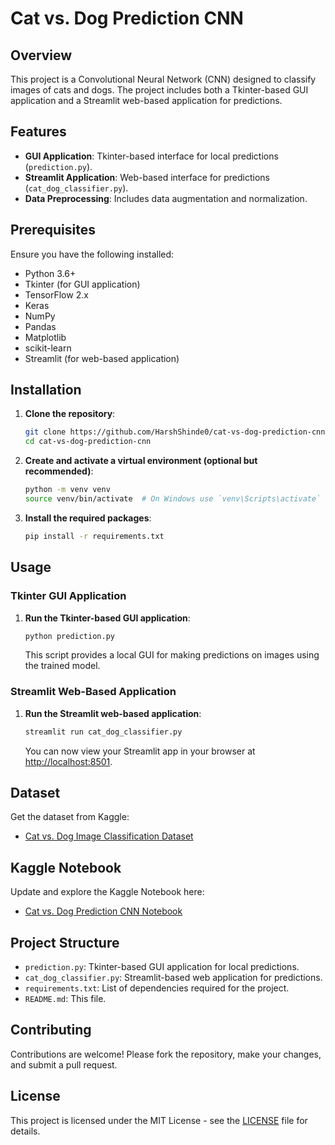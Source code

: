 # Cat vs. Dog Prediction CNN

## Overview

This project is a Convolutional Neural Network (CNN) designed to classify images of cats and dogs. The project includes both a Tkinter-based GUI application and a Streamlit web-based application for predictions.

## Features

- **GUI Application**: Tkinter-based interface for local predictions (`prediction.py`).
- **Streamlit Application**: Web-based interface for predictions (`cat_dog_classifier.py`).
- **Data Preprocessing**: Includes data augmentation and normalization.

## Prerequisites

Ensure you have the following installed:

- Python 3.6+
- Tkinter (for GUI application)
- TensorFlow 2.x
- Keras
- NumPy
- Pandas
- Matplotlib
- scikit-learn
- Streamlit (for web-based application)

## Installation

1. **Clone the repository**:

   ```bash
   git clone https://github.com/HarshShinde0/cat-vs-dog-prediction-cnn.git
   cd cat-vs-dog-prediction-cnn
   ```

2. **Create and activate a virtual environment (optional but recommended)**:

   ```bash
   python -m venv venv
   source venv/bin/activate  # On Windows use `venv\Scripts\activate`
   ```

3. **Install the required packages**:

   ```bash
   pip install -r requirements.txt
   ```

## Usage

### Tkinter GUI Application

1. **Run the Tkinter-based GUI application**:

   ```bash
   python prediction.py
   ```

   This script provides a local GUI for making predictions on images using the trained model.

### Streamlit Web-Based Application

1. **Run the Streamlit web-based application**:

   ```bash
   streamlit run cat_dog_classifier.py
   ```

   You can now view your Streamlit app in your browser at [http://localhost:8501](http://localhost:8501).

## Dataset

Get the dataset from Kaggle:

- [Cat vs. Dog Image Classification Dataset](https://www.kaggle.com/datasets/vishallazrus/cat-vs-dog-image-classification-making-prediction)

## Kaggle Notebook

Update and explore the Kaggle Notebook here:

- [Cat vs. Dog Prediction CNN Notebook](https://www.kaggle.com/harshshinde8/cat-vs-dog-prediction-cnn)

## Project Structure

- `prediction.py`: Tkinter-based GUI application for local predictions.
- `cat_dog_classifier.py`: Streamlit-based web application for predictions.
- `requirements.txt`: List of dependencies required for the project.
- `README.md`: This file.

## Contributing

Contributions are welcome! Please fork the repository, make your changes, and submit a pull request.

## License

This project is licensed under the MIT License - see the [LICENSE](LICENSE) file for details.

